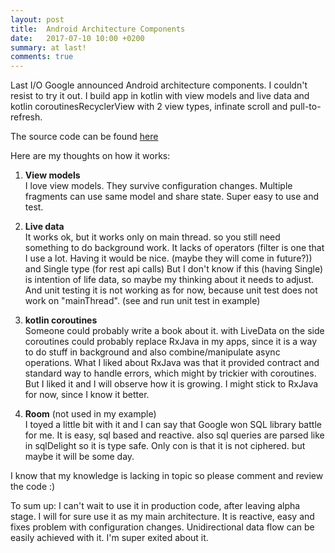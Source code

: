 ```yaml
---
layout: post
title:  Android Architecture Components
date:   2017-07-10 10:00 +0200
summary: at last!
comments: true
---
```

Last I/O Google announced Android architecture components. I couldn't resist to try it out. I build app in kotlin with view models and live data and kotlin coroutinesRecyclerView with 2 view types, infinate scroll and pull-to-refresh. 

The source code can be found [here](https://github.com/pbochenski/ArchitectureComponents)

Here are my thoughts on how it works:
1. **View models**   
I love view models. They survive configuration changes. Multiple fragments can use same model and share state. Super easy to use and test. 

2. **Live data**  
It works ok, but it works only on main thread. so you still need something to do background work. It lacks of operators (filter is one that I use a lot. Having it would be nice. (maybe they will come in future?)) and Single type (for rest api calls) But I don't know if this (having Single) is intention of life data, so maybe my thinking about it needs to adjust. And unit testing it is not working as for now, because unit test does not work on "mainThread". (see and run unit test in example)

3. **kotlin coroutines**   
Someone could probably write a book about it. with LiveData on the side coroutines could probably replace RxJava in my apps, since it is a way to do stuff in background and also combine/manipulate async operations. What I liked about RxJava was that it provided contract and standard way to handle errors, which might by trickier with coroutines. But I liked it and I will observe how it is growing. I might stick to RxJava for now, since I know it better.
 
4. **Room** (not used in my example)  
I toyed a little bit with it and I can say that Google won SQL library battle for me. It is easy, sql based and reactive. also sql queries are parsed like in sqlDelight so it is type safe. Only con is that it is not ciphered. but maybe it will be some day. 

I know that my knowledge is lacking in topic so please comment and review the code :)

To sum up: I can't wait to use it in production code, after leaving alpha stage. I will for sure use it as my main architecture. It is reactive, easy and fixes problem with configuration changes. Unidirectional data flow can be easily achieved with it. I'm super exited about it.